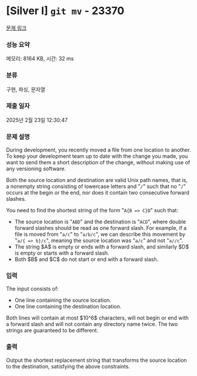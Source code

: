 # [Silver I] <code>git mv</code> - 23370 

[문제 링크](https://www.acmicpc.net/problem/23370) 

### 성능 요약

메모리: 8164 KB, 시간: 32 ms

### 분류

구현, 파싱, 문자열

### 제출 일자

2025년 2월 23일 12:30:47

### 문제 설명

<p>During development, you recently moved a file from one location to another. To keep your development team up to date with the change you made, you want to send them a short description of the change, without making use of any versioning software.</p>

<p>Both the source location and destination are valid Unix path names, that is, a nonempty string consisting of lowercase letters and "<code>/</code>" such that no "<code>/</code>" occurs at the begin or the end, nor does it contain two consecutive forward slashes.</p>

<p>You need to find the shortest string of the form "<code>A{B => C}D</code>" such that:</p>

<ul>
	<li>The source location is "<code>ABD</code>" and the destination is "<code>ACD</code>", where double forward slashes should be read as one forward slash. For example, if a file is moved from "<code>a/c</code>" to "<code>a/b/c</code>", we can describe this movement by "<code>a/{ => b}/c</code>", meaning the source location was "<code>a/c</code>" and not "<code>a//c</code>".</li>
	<li>The string $A$ is empty or ends with a forward slash, and similarly $D$ is empty or starts with a forward slash.</li>
	<li>Both $B$ and $C$ do not start or end with a forward slash.</li>
</ul>

### 입력 

 <p>The input consists of:</p>

<ul>
	<li>One line containing the source location.</li>
	<li>One line containing the destination location.</li>
</ul>

<p>Both lines will contain at most $10^6$ characters, will not begin or end with a forward slash and will not contain any directory name twice. The two strings are guaranteed to be different.</p>

### 출력 

 <p>Output the shortest replacement string that transforms the source location to the destination, satisfying the above constraints.</p>


